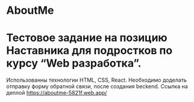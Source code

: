 # AboutMe
# Тестовое задание на позицию Наставника для подростков по курсу “Web разработка”.
Использованны технологии HTML, CSS, React.
Необходимо доделать отправку форму обратной связи, после создания beckend.
Ссылка на деплой https://aboutme-5821f.web.app/
